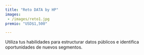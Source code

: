 ```yaml
---
title: "Reto DATA by HP"
images:
 - /images/reto1.jpg
premio: "USD$1,500"

---
```


Utiliza tus habilidades para estructurar datos públicos e identifica oportunidades de nuevos segmentos.